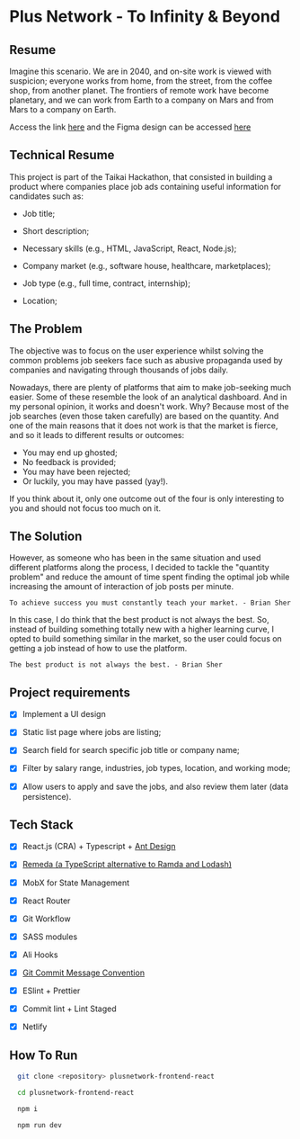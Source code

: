 # Plus Network - To Infinity & Beyond

## Resume
Imagine this scenario. We are in 2040, and on-site work is viewed with suspicion; everyone works from home, from the street, from the coffee shop, from another planet. The frontiers of remote work have become planetary, and we can work from Earth to a company on Mars and from Mars to a company on Earth.

Access the link [here](https://plusnetwork.netlify.app/) and the Figma design can be accessed [here](https://www.figma.com/file/mwZVHsPyWl3ttReEFtOvTd/Network?node-id=2%3A18)

## Technical Resume
This project is part of the Taikai Hackathon, that consisted in building a product where companies place job ads containing useful information for candidates such as:

- Job title;

- Short description;

- Necessary skills (e.g., HTML, JavaScript, React, Node.js);

- Company market (e.g., software house, healthcare, marketplaces);

- Job type (e.g., full time, contract, internship);

- Location;

## The Problem

The objective was to focus on the user experience whilst solving the common problems job seekers face such as abusive propaganda used by companies and navigating through thousands of jobs daily.

Nowadays, there are plenty of platforms that aim to make job-seeking much easier. Some of these resemble the look of an analytical dashboard. And in my personal opinion, it works and doesn't work. Why? Because most of the job searches (even those taken carefully) are based on the quantity. And one of the main reasons that it does not work is that the market is fierce, and so it leads to different results or outcomes:
- You may end up ghosted;
- No feedback is provided;
- You may have been rejected;
- Or luckily, you may have passed (yay!).

If you think about it, only one outcome out of the four is only interesting to you and should not focus too much on it.

## The Solution

However, as someone who has been in the same situation and used different platforms along the process, I decided to tackle the "quantity problem" and reduce the amount of time spent finding the optimal job while increasing the amount of interaction of job posts per minute.

    To achieve success you must constantly teach your market. - Brian Sher

In this case, I do think that the best product is not always the best. So, instead of building something totally new with a higher learning curve, I opted to build something similar in the market, so the user could focus on getting a job instead of how to use the platform.

    The best product is not always the best. - Brian Sher


## Project requirements
- [x] Implement a UI design
- [x] Static list page where jobs are listing;
- [x] Search field for search specific job title or company name;
- [x] Filter by salary range, industries, job types, location, and working mode;
- [x] Allow users to apply and save the jobs, and also review them later (data persistence).


## Tech Stack
- [x] React.js (CRA) + Typescript + [Ant Design](ant.design/)
- [x] [Remeda (a TypeScript alternative to Ramda and Lodash)](https://github.com/remeda/remeda)
- [x] MobX for State Management
- [x] React Router
- [x] Git Workflow
- [x] SASS modules
- [x] Ali Hooks
- [x] [Git Commit Message Convention](https://github.com/RTAndrew/git-commit-message-convention)
- [x] ESlint + Prettier
- [x] Commit lint + Lint Staged
- [x] Netlify


## How To Run
```bash
  git clone <repository> plusnetwork-frontend-react
```

```bash
  cd plusnetwork-frontend-react
```

```bash
  npm i
```

```bash
  npm run dev
```
